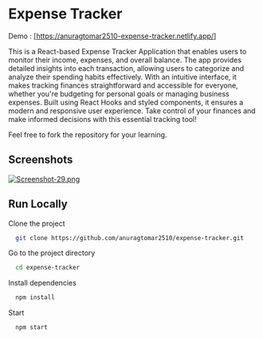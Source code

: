 
# Expense Tracker

Demo : [https://anuragtomar2510-expense-tracker.netlify.app/]

This is a React-based Expense Tracker Application that enables users to monitor their income, expenses, and overall balance. The app provides detailed insights into each transaction, allowing users to categorize and analyze their spending habits effectively. With an intuitive interface, it makes tracking finances straightforward and accessible for everyone, whether you're budgeting for personal goals or managing business expenses. Built using React Hooks and styled components, it ensures a modern and responsive user experience. Take control of your finances and make informed decisions with this essential tracking tool!

Feel free to fork the repository for your learning.



## Screenshots

[![Screenshot-29.png](https://i.postimg.cc/tgMTPXWP/Screenshot-29.png)](https://postimg.cc/zLT8YYdX)

  
  
  
## Run Locally

Clone the project

```bash
  git clone https://github.com/anuragtomar2510/expense-tracker.git
```

Go to the project directory

```bash
  cd expense-tracker
```

Install dependencies

```bash
  npm install
```

Start 

```bash
  npm start
```

  
